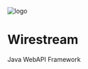 ![logo](https://github.com/user-attachments/assets/27434dca-b33f-4695-aba0-e94e1c082d06)

# Wirestream

Java WebAPI Framework
